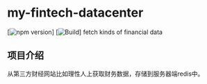 # my-fintech-datacenter
[![npm version](https://img.shields.io/npm/l/express.svg)]
[![Build](https://img.shields.io/jenkins/s/https/jenkins.qa.ubuntu.com/view/Precise/view/All%20Precise/job/precise-desktop-amd64_default.svg)]
fetch kinds of financial data
## 项目介绍
从第三方财经网站比如理性人上获取财务数据，存储到服务器端redis中。

